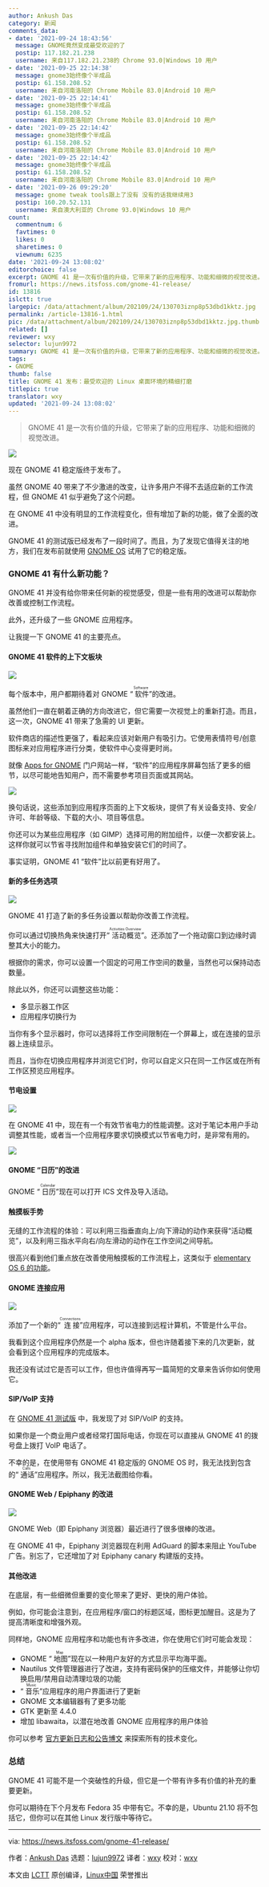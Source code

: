 ```yaml
---
author: Ankush Das
category: 新闻
comments_data:
- date: '2021-09-24 18:43:56'
  message: GNOME竟然变成最受欢迎的了
  postip: 117.182.21.238
  username: 来自117.182.21.238的 Chrome 93.0|Windows 10 用户
- date: '2021-09-25 22:14:38'
  message: gnome3始终像个半成品
  postip: 61.158.208.52
  username: 来自河南洛阳的 Chrome Mobile 83.0|Android 10 用户
- date: '2021-09-25 22:14:41'
  message: gnome3始终像个半成品
  postip: 61.158.208.52
  username: 来自河南洛阳的 Chrome Mobile 83.0|Android 10 用户
- date: '2021-09-25 22:14:42'
  message: gnome3始终像个半成品
  postip: 61.158.208.52
  username: 来自河南洛阳的 Chrome Mobile 83.0|Android 10 用户
- date: '2021-09-25 22:14:42'
  message: gnome3始终像个半成品
  postip: 61.158.208.52
  username: 来自河南洛阳的 Chrome Mobile 83.0|Android 10 用户
- date: '2021-09-26 09:29:20'
  message: gnome tweak tools跟上了没有 没有的话我继续用3
  postip: 160.20.52.131
  username: 来自澳大利亚的 Chrome 93.0|Windows 10 用户
count:
  commentnum: 6
  favtimes: 0
  likes: 0
  sharetimes: 0
  viewnum: 6235
date: '2021-09-24 13:08:02'
editorchoice: false
excerpt: GNOME 41 是一次有价值的升级，它带来了新的应用程序、功能和细微的视觉改进。
fromurl: https://news.itsfoss.com/gnome-41-release/
id: 13816
islctt: true
largepic: /data/attachment/album/202109/24/130703iznp8p53dbd1kktz.jpg
permalink: /article-13816-1.html
pic: /data/attachment/album/202109/24/130703iznp8p53dbd1kktz.jpg.thumb.jpg
related: []
reviewer: wxy
selector: lujun9972
summary: GNOME 41 是一次有价值的升级，它带来了新的应用程序、功能和细微的视觉改进。
tags:
- GNOME
thumb: false
title: GNOME 41 发布：最受欢迎的 Linux 桌面环境的精细打磨
titlepic: true
translator: wxy
updated: '2021-09-24 13:08:02'
---
```



> 
> GNOME 41 是一次有价值的升级，它带来了新的应用程序、功能和细微的视觉改进。
> 
> 
> 


![](/data/attachment/album/202109/24/130703iznp8p53dbd1kktz.jpg)


现在 GNOME 41 稳定版终于发布了。


虽然 GNOME 40 带来了不少激进的改变，让许多用户不得不去适应新的工作流程，但 GNOME 41 似乎避免了这个问题。


在 GNOME 41 中没有明显的工作流程变化，但有增加了新的功能，做了全面的改进。


GNOME 41 的测试版已经发布了一段时间了。而且，为了发现它值得关注的地方，我们在发布前就使用 [GNOME OS](https://itsfoss.com/gnome-os/) 试用了它的稳定版。


### GNOME 41 有什么新功能？


GNOME 41 并没有给你带来任何新的视觉感受，但是一些有用的改进可以帮助你改善或控制工作流程。


此外，还升级了一些 GNOME 应用程序。


让我提一下 GNOME 41 的主要亮点。


#### GNOME 41 软件的上下文板块


![](/data/attachment/album/202109/24/130803rrybu5tb1uudb2f8.png)


每个版本中，用户都期待着对 GNOME “<ruby> 软件 <rt>  Software </rt></ruby>”的改进。


虽然他们一直在朝着正确的方向改进它，但它需要一次视觉上的重新打造。而且，这一次，GNOME 41 带来了急需的 UI 更新。


软件商店的描述性更强了，看起来应该对新用户有吸引力。它使用表情符号/创意图标来对应用程序进行分类，使软件中心变得更时尚。


就像 [Apps for GNOME](https://news.itsfoss.com/apps-for-gnome-portal/) 门户网站一样，“软件”的应用程序屏幕包括了更多的细节，以尽可能地告知用户，而不需要参考项目页面或其网站。


![](/data/attachment/album/202109/24/130804b6fx1kf6jk33esfx.png)


换句话说，这些添加到应用程序页面的上下文板块，提供了有关设备支持、安全/许可、年龄等级、下载的大小、项目等信息。


你还可以为某些应用程序（如 GIMP）选择可用的附加组件，以便一次都安装上。这样你就可以节省寻找附加组件和单独安装它们的时间了。


事实证明，GNOME 41 “软件”比以前更有好用了。


#### 新的多任务选项


![](/data/attachment/album/202109/24/130805ck784ezlts9tknxw.png)


GNOME 41 打造了新的多任务设置以帮助你改善工作流程。


你可以通过切换热角来快速打开“<ruby> 活动概览 <rt>  Activities Overview </rt></ruby>”。还添加了一个拖动窗口到边缘时调整其大小的能力。


根据你的需求，你可以设置一个固定的可用工作空间的数量，当然也可以保持动态数量。


除此以外，你还可以调整这些功能：


* 多显示器工作区
* 应用程序切换行为


当你有多个显示器时，你可以选择将工作空间限制在一个屏幕上，或在连接的显示器上连续显示。


而且，当你在切换应用程序并浏览它们时，你可以自定义只在同一工作区或在所有工作区预览应用程序。


#### 节电设置


![](/data/attachment/album/202109/24/130806awsibbzi5gwwzos3.png)


在 GNOME 41 中，现在有一个有效节省电力的性能调整。这对于笔记本用户手动调整其性能，或者当一个应用程序要求切换模式以节省电力时，是非常有用的。


![](/data/attachment/album/202109/24/130807fgn34d48ijq3sjh2.png)


#### GNOME “日历”的改进


GNOME “<ruby> 日历 <rt>  Calendar </rt></ruby>”现在可以打开 ICS 文件及导入活动。


#### 触摸板手势


无缝的工作流程的体验：可以利用三指垂直向上/向下滑动的动作来获得“活动概览”，以及利用三指水平向右/向左滑动的动作在工作空间之间导航。


很高兴看到他们重点放在改善使用触摸板的工作流程上，这类似于 [elementary OS 6 的功能](https://news.itsfoss.com/elementary-os-6-features/)。


#### GNOME 连接应用


![](/data/attachment/album/202109/24/130808klsttl6ltg6lnn6l.png)


添加了一个新的“<ruby> 连接 <rt>  Connections </rt></ruby>”应用程序，可以连接到远程计算机，不管是什么平台。


我看到这个应用程序仍然是一个 alpha 版本，但也许随着接下来的几次更新，就会看到这个应用程序的完成版本。


我还没有试过它是否可以工作，但也许值得再写一篇简短的文章来告诉你如何使用它。


#### SIP/VoIP 支持


在 [GNOME 41 测试版](https://news.itsfoss.com/gnome-41-beta/) 中，我发现了对 SIP/VoIP 的支持。


如果你是一个商业用户或者经常打国际电话，你现在可以直接从 GNOME 41 的拨号盘上拨打 VoIP 电话了。


不幸的是，在使用带有 GNOME 41 稳定版的 GNOME OS 时，我无法找到包含的“<ruby> 通话 <rt>  Calls </rt></ruby>”应用程序。所以，我无法截图给你看。


#### GNOME Web / Epiphany 的改进


![](/data/attachment/album/202109/24/130809kz3xptnz4natdn73.png)


GNOME Web（即 Epiphany 浏览器）最近进行了很多很棒的改进。


在 GNOME 41 中，Epiphany 浏览器现在利用 AdGuard 的脚本来阻止 YouTube 广告。别忘了，它还增加了对 Epiphany canary 构建版的支持。


#### 其他改进


在底层，有一些细微但重要的变化带来了更好、更快的用户体验。


例如，你可能会注意到，在应用程序/窗口的标题区域，图标更加醒目。这是为了提高清晰度和增强外观。


同样地，GNOME 应用程序和功能也有许多改进，你在使用它们时可能会发现：


* GNOME “<ruby> 地图 <rt>  Map </rt></ruby>”现在以一种用户友好的方式显示平均海平面。
* Nautilus 文件管理器进行了改进，支持有密码保护的压缩文件，并能够让你切换启用/禁用自动清理垃圾的功能
* “<ruby> 音乐 <rt>  Music </rt></ruby>”应用程序的用户界面进行了更新
* GNOME 文本编辑器有了更多功能
* GTK 更新至 4.4.0
* 增加 libawaita，以潜在地改善 GNOME 应用程序的用户体验


你可以参考 [官方更新日志和公告博文](https://help.gnome.org/misc/release-notes/41.0/) 来探索所有的技术变化。


### 总结


GNOME 41 可能不是一个突破性的升级，但它是一个带有许多有价值的补充的重要更新。


你可以期待在下个月发布 Fedora 35 中带有它。不幸的是，Ubuntu 21.10 将不包括它，但你可以在其他 Linux 发行版中等待它。




---


via: <https://news.itsfoss.com/gnome-41-release/>


作者：[Ankush Das](https://news.itsfoss.com/author/ankush/) 选题：[lujun9972](https://github.com/lujun9972) 译者：[wxy](https://github.com/wxy) 校对：[wxy](https://github.com/wxy)


本文由 [LCTT](https://github.com/LCTT/TranslateProject) 原创编译，[Linux中国](https://linux.cn/) 荣誉推出